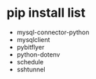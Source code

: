 # pip install list

* mysql-connector-python
* mysqlclient 
* pybitflyer
* python-dotenv
* schedule
* sshtunnel